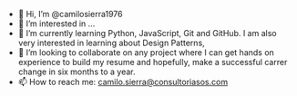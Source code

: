 - 👋 Hi, I’m @camilosierra1976
- 👀 I’m interested in ...
- 🌱 I’m currently learning Python, JavaScript, Git and GitHub.  I am also very interested in learning about Design Patterns, 
- 💞️ I’m looking to collaborate on any project where I can get hands on experience to build my resume and hopefully, make a successful carrer change in six months to a year.
- 📫 How to reach me: camilo.sierra@consultoriasos.com

<!---
camilosierra1976/camilosierra1976 is a ✨ special ✨ repository because its `README.md` (this file) appears on your GitHub profile.
You can click the Preview link to take a look at your changes.
--->
